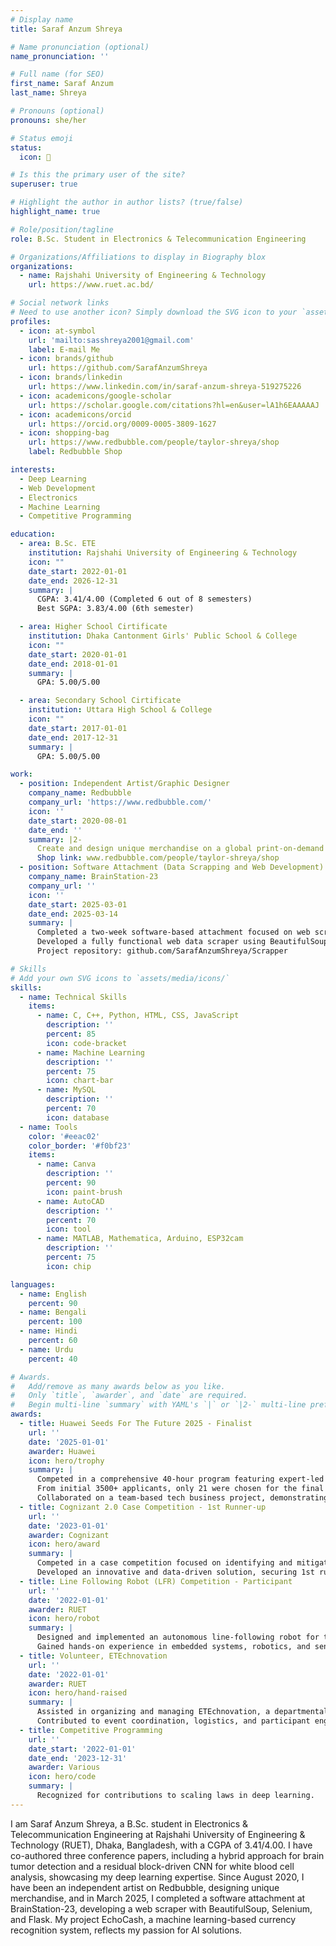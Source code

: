 ```yaml
---
# Display name
title: Saraf Anzum Shreya

# Name pronunciation (optional)
name_pronunciation: ''

# Full name (for SEO)
first_name: Saraf Anzum
last_name: Shreya

# Pronouns (optional)
pronouns: she/her

# Status emoji
status:
  icon: 🚀

# Is this the primary user of the site?
superuser: true

# Highlight the author in author lists? (true/false)
highlight_name: true

# Role/position/tagline
role: B.Sc. Student in Electronics & Telecommunication Engineering

# Organizations/Affiliations to display in Biography blox
organizations:
  - name: Rajshahi University of Engineering & Technology
    url: https://www.ruet.ac.bd/

# Social network links
# Need to use another icon? Simply download the SVG icon to your `assets/media/icons/` folder.
profiles:
  - icon: at-symbol
    url: 'mailto:sasshreya2001@gmail.com'
    label: E-mail Me
  - icon: brands/github
    url: https://github.com/SarafAnzumShreya
  - icon: brands/linkedin
    url: https://www.linkedin.com/in/saraf-anzum-shreya-519275226
  - icon: academicons/google-scholar
    url: https://scholar.google.com/citations?hl=en&user=lA1h6EAAAAAJ
  - icon: academicons/orcid
    url: https://orcid.org/0009-0005-3809-1627
  - icon: shopping-bag
    url: https://www.redbubble.com/people/taylor-shreya/shop
    label: Redbubble Shop

interests:
  - Deep Learning
  - Web Development
  - Electronics
  - Machine Learning
  - Competitive Programming

education:
  - area: B.Sc. ETE
    institution: Rajshahi University of Engineering & Technology
    icon: ""
    date_start: 2022-01-01
    date_end: 2026-12-31
    summary: |
      CGPA: 3.41/4.00 (Completed 6 out of 8 semesters)
      Best SGPA: 3.83/4.00 (6th semester)

  - area: Higher School Cirtificate 
    institution: Dhaka Cantonment Girls' Public School & College
    icon: ""
    date_start: 2020-01-01
    date_end: 2018-01-01
    summary: |
      GPA: 5.00/5.00 

  - area: Secondary School Cirtificate 
    institution: Uttara High School & College
    icon: ""
    date_start: 2017-01-01
    date_end: 2017-12-31
    summary: |
      GPA: 5.00/5.00 

work:
  - position: Independent Artist/Graphic Designer
    company_name: Redbubble
    company_url: 'https://www.redbubble.com/'
    icon: ''
    date_start: 2020-08-01
    date_end: ''
    summary: |2-
      Create and design unique merchandise on a global print-on-demand marketplace.
      Shop link: www.redbubble.com/people/taylor-shreya/shop
  - position: Software Attachment (Data Scrapping and Web Development)
    company_name: BrainStation-23
    company_url: ''
    icon: ''
    date_start: 2025-03-01
    date_end: 2025-03-14
    summary: |
      Completed a two-week software-based attachment focused on web scraping and backend development.
      Developed a fully functional web data scraper using BeautifulSoup, Selenium, HTML, CSS, and Flask to extract and display dynamic web content in a user-friendly interface.
      Project repository: github.com/SarafAnzumShreya/Scrapper

# Skills
# Add your own SVG icons to `assets/media/icons/`
skills:
  - name: Technical Skills
    items:
      - name: C, C++, Python, HTML, CSS, JavaScript
        description: ''
        percent: 85
        icon: code-bracket
      - name: Machine Learning
        description: ''
        percent: 75
        icon: chart-bar
      - name: MySQL
        description: ''
        percent: 70
        icon: database
  - name: Tools
    color: '#eeac02'
    color_border: '#f0bf23'
    items:
      - name: Canva
        description: ''
        percent: 90
        icon: paint-brush
      - name: AutoCAD
        description: ''
        percent: 70
        icon: tool
      - name: MATLAB, Mathematica, Arduino, ESP32cam
        description: ''
        percent: 75
        icon: chip

languages:
  - name: English
    percent: 90
  - name: Bengali
    percent: 100
  - name: Hindi
    percent: 60
  - name: Urdu
    percent: 40

# Awards.
#   Add/remove as many awards below as you like.
#   Only `title`, `awarder`, and `date` are required.
#   Begin multi-line `summary` with YAML's `|` or `|2-` multi-line prefix and indent 2 spaces below.
awards:
  - title: Huawei Seeds For The Future 2025 - Finalist
    url: ''
    date: '2025-01-01'
    awarder: Huawei
    icon: hero/trophy
    summary: |
      Competed in a comprehensive 40-hour program featuring expert-led instruction in cutting-edge technologies: 5G, Artificial Intelligence, Cloud Computing, and Digital Power.
      From initial 3500+ applicants, only 21 were chosen for the final round after several evaluations such as interviews, written exams, group evaluation, and group presentation.
      Collaborated on a team-based tech business project, demonstrating skills in leadership, problem-solving, and entrepreneurship.
  - title: Cognizant 2.0 Case Competition - 1st Runner-up
    url: ''
    date: '2023-01-01'
    awarder: Cognizant
    icon: hero/award
    summary: |
      Competed in a case competition focused on identifying and mitigating fire hazards in Bangladesh’s garment industry.
      Developed an innovative and data-driven solution, securing 1st runner-up position out of 57 participating teams.
  - title: Line Following Robot (LFR) Competition - Participant
    url: ''
    date: '2022-01-01'
    awarder: RUET
    icon: hero/robot
    summary: |
      Designed and implemented an autonomous line-following robot for the ‘ETEchnovation-2022’ event, organized by the Electronics and Telecommunication Department of RUET.
      Gained hands-on experience in embedded systems, robotics, and sensor integration.
  - title: Volunteer, ETEchnovation
    url: ''
    date: '2022-01-01'
    awarder: RUET
    icon: hero/hand-raised
    summary: |
      Assisted in organizing and managing ETEchnovation, a departmental technical event at RUET.
      Contributed to event coordination, logistics, and participant engagement, enhancing teamwork and organizational skills.
  - title: Competitive Programming
    url: ''
    date_start: '2022-01-01'
    date_end: '2023-12-31'
    awarder: Various
    icon: hero/code
    summary: |
      Recognized for contributions to scaling laws in deep learning.
---
```


I am Saraf Anzum Shreya, a B.Sc. student in Electronics & Telecommunication Engineering at Rajshahi University of Engineering & Technology (RUET), Dhaka, Bangladesh, with a CGPA of 3.41/4.00. I have co-authored three conference papers, including a hybrid approach for brain tumor detection and a residual block-driven CNN for white blood cell analysis, showcasing my deep learning expertise. Since August 2020, I have been an independent artist on Redbubble, designing unique merchandise, and in March 2025, I completed a software attachment at BrainStation-23, developing a web scraper with BeautifulSoup, Selenium, and Flask. My project EchoCash, a machine learning-based currency recognition system, reflects my passion for AI solutions.